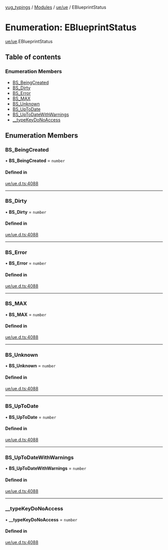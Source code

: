 [yug_typings](../README.md) / [Modules](../modules.md) / [ue/ue](../modules/ue_ue.md) / EBlueprintStatus

# Enumeration: EBlueprintStatus

[ue/ue](../modules/ue_ue.md).EBlueprintStatus

## Table of contents

### Enumeration Members

- [BS\_BeingCreated](ue_ue.EBlueprintStatus.md#bs_beingcreated)
- [BS\_Dirty](ue_ue.EBlueprintStatus.md#bs_dirty)
- [BS\_Error](ue_ue.EBlueprintStatus.md#bs_error)
- [BS\_MAX](ue_ue.EBlueprintStatus.md#bs_max)
- [BS\_Unknown](ue_ue.EBlueprintStatus.md#bs_unknown)
- [BS\_UpToDate](ue_ue.EBlueprintStatus.md#bs_uptodate)
- [BS\_UpToDateWithWarnings](ue_ue.EBlueprintStatus.md#bs_uptodatewithwarnings)
- [\_\_typeKeyDoNoAccess](ue_ue.EBlueprintStatus.md#__typekeydonoaccess)

## Enumeration Members

### BS\_BeingCreated

• **BS\_BeingCreated** = `number`

#### Defined in

[ue/ue.d.ts:4088](https://github.com/YugMetaverse/yug_typings/blob/b7d9b19/ue/ue.d.ts#L4088)

___

### BS\_Dirty

• **BS\_Dirty** = `number`

#### Defined in

[ue/ue.d.ts:4088](https://github.com/YugMetaverse/yug_typings/blob/b7d9b19/ue/ue.d.ts#L4088)

___

### BS\_Error

• **BS\_Error** = `number`

#### Defined in

[ue/ue.d.ts:4088](https://github.com/YugMetaverse/yug_typings/blob/b7d9b19/ue/ue.d.ts#L4088)

___

### BS\_MAX

• **BS\_MAX** = `number`

#### Defined in

[ue/ue.d.ts:4088](https://github.com/YugMetaverse/yug_typings/blob/b7d9b19/ue/ue.d.ts#L4088)

___

### BS\_Unknown

• **BS\_Unknown** = `number`

#### Defined in

[ue/ue.d.ts:4088](https://github.com/YugMetaverse/yug_typings/blob/b7d9b19/ue/ue.d.ts#L4088)

___

### BS\_UpToDate

• **BS\_UpToDate** = `number`

#### Defined in

[ue/ue.d.ts:4088](https://github.com/YugMetaverse/yug_typings/blob/b7d9b19/ue/ue.d.ts#L4088)

___

### BS\_UpToDateWithWarnings

• **BS\_UpToDateWithWarnings** = `number`

#### Defined in

[ue/ue.d.ts:4088](https://github.com/YugMetaverse/yug_typings/blob/b7d9b19/ue/ue.d.ts#L4088)

___

### \_\_typeKeyDoNoAccess

• **\_\_typeKeyDoNoAccess** = `number`

#### Defined in

[ue/ue.d.ts:4088](https://github.com/YugMetaverse/yug_typings/blob/b7d9b19/ue/ue.d.ts#L4088)
